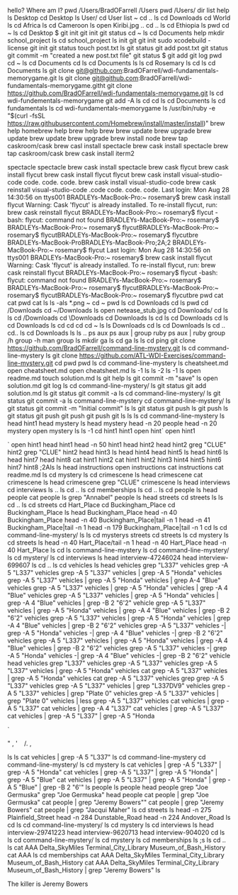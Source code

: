 hello?
Where am I?
pwd
/Users/BradOFarrell
/Users
pwd
/Users/
dir
list
help
ls
Desktop
cd Desktop
ls
User/
cd User
list
~
cd ..
ls
cd Downloads
cd World
ls
cd Africa
ls
cd Cameroon
ls
open Kiribi.jpg
..
cd ..
ls
cd Ethiopia
ls
pwd
cd ~
ls
cd Desktop
$ git init
git init
git status
cd ~
ls
cd Documents
help
mkdir school_project
ls
cd school_project
ls
init git
git init
sudo xcodebuild -license
git init
git status
touch post.txt
ls
git status
git add post.txt
git status
git commit -m "created a new post.txt file"
git status
$ git add <your-file-name>
git log
pwd
cd ~
ls
cd Documents
cd
ls
cd Documents
ls
ls
cd Rosemary
ls
cd
ls
cd Documents
ls
git clone git@github.com:BradOFarrell/wdi-fundamentals-memorygame.git
ls
git clone git@github.com:BradOFarrell/wdi-fundamentals-memorygame.githt
git clone https://github.com/BradOFarrell/wdi-fundamentals-memorygame.git
ls
cd wdi-fundementals-memorygame
git add -A
ls
cd
cd
ls
cd Documents
ls
cd fundamentals
ls
cd wdi-fundamentals-memorygame
ls
/usr/bin/ruby -e "$(curl -fsSL https://raw.githubusercontent.com/Homebrew/install/master/install)"
brew help
homebrew help
brew help
brew
brew update
brew upgrade
brew update
brew update
brew upgrade
brew install node
brew tap caskroom/cask
brew casl install spectacle
brew cask install spectacle
brew tap caskroom/cask
brew cask install iterm2
 
spectacle
spectacle
brew cask install spectacle
brew cask flycut
brew cask install flycut
brew cask install flycut
flycut
brew cask install visual-studio-code
code.
code.
code.
brew cask install visual-studio-code
  brew cask reinstall visual-studio-code
.code
code.
code.
code.
Last login: Mon Aug 28 14:30:56 on ttys001
BRADLEYs-MacBook-Pro:~ rosemary$ brew cask install flycut
Warning: Cask 'flycut' is already installed.
To re-install flycut, run:
  brew cask reinstall flycut
BRADLEYs-MacBook-Pro:~ rosemary$ flycut
-bash: flycut: command not found
BRADLEYs-MacBook-Pro:~ rosemary$ BRADLEYs-MacBook-Pro:~ rosemary$ flycutBRADLEYs-MacBook-Pro:~ rosemary$ flycutBRADLEYs-MacBook-Pro:~ rosemary$ flycutbre
BRADLEYs-MacBook-ProBRADLEYs-MacBook-Pro;2A;2
BRADLEYs-MacBook-Pro:~ rosemary$ flycut
Last login: Mon Aug 28 14:30:56 on ttys001
BRADLEYs-MacBook-Pro:~ rosemary$ brew cask install flycut
Warning: Cask 'flycut' is already installed.
To re-install flycut, run:
  brew cask reinstall flycut
BRADLEYs-MacBook-Pro:~ rosemary$ flycut
-bash: flycut: command not found
BRADLEYs-MacBook-Pro:~ rosemary$ BRADLEYs-MacBook-Pro:~ rosemary$ flycutBRADLEYs-MacBook-Pro:~ rosemary$ flycutBRADLEYs-MacBook-Pro:~ rosemary$ flycutbre
pwd
cat
cat
pwd
cat
ls
ls -als *.png
~
cd ~
pwd
ls
cd Downloads
cd
ls
pwd
cd /Downloads
cd ~/Downloads
ls
open netease_stub.jpg
cd Downloads/
cd 
ls
ls
cd /Downloads
cd \Downloads
cd Downloads
ls
cd
ls
cd Downloads
cd
ls
cd Downloads
ls
cd
cd
cd
cd ~
ls
ls Downloads
cd
ls
cd Downloads
ls
cd ..
cd..
ls
cd Downloads
ls
ls ..
ps aux
ps aux | group ruby
ps aux | ruby
group /h
group -h
man group
ls
mkdir ga
ls
cd ga
ls
ls
cd
ping
git clone https://github.com/BradOFarrell/command-line-mystery.git
ls
cd command-line-mystery
ls
git clone https://github.com/ATL-WDI-Exercises/command-line-mystery.git
cd
pwd
pwd
ls
cd command-line-mystery
ls
cheatsheet.md
open cheatsheet.md
open cheatsheet.md
ls -1
ls
ls -2
ls -1
ls
open readme.md
touch solution.md
ls
git help
ls
git commit -m "save"
ls
open solution.md
git log
ls
cd command-line-mystery/
ls
git status
git add solution.md
ls
git status
git commit -a
ls
cd command-line-mystery/
ls
git status
git commit -a
ls
command-line-mystery
cd command-line-mystery/
ls
git status
git commit -m "Initial commit"
ls
ls
git status
git push
ls
git push
ls
git status
git push
git push
git push
git
ls
ls
ls
cd command-line-mystery
ls
head hint1
head mystery
ls
head mystery
head -n 20 people
head -n 20 mystery
open mystery
ls
ls -1
cd hint1
hint1
open hint`
open hint1

`
open hint1
head hint1
head -n 50 hint1
head hint2 
head hint2
greg "CLUE" hint2
grep "CLUE" hint2
head hint3
ls
head hint4
head hint5
ls
head hint6
ls
head hint7
head hint8
cat hint1 hint2
cat hint1 hint2 hint3 hint4 hint5 hint6 hint7 hint8
;2Als
ls
head instructions
open instructions
cat instructions
cat readme.md
ls
cd mystery
ls
cd crimescene
ls
head crimescene
cat crimescene
ls
head crimescene
grep "CLUE" crimescene
ls
head interviews
cd interviews
ls
..
ls
cd .. 
ls
cd memberships
ls
cd ..
ls
cd people
ls
head people
cat people
ls
grep "Annabel" people
ls
head streets
cd streets
ls
ls
cd ..
ls
cd streets
cd Hart_Place
cd Buckingham_Place
cd Buckingham_Place
ls
head Buckingham_Place
head -n 40 Buckingham_Place
head -n 40 Buckingham_Place|tail -n 1
head -n 41 Buckingham_Place|tail -n 1
head -n 179 Buckingham_Place|tail -n 1
cd
ls
cd command-line-mystery/
ls
ls
cd mysterys
streets
cd streets
ls
cd mystery
ls
cd streets
ls
head -n 40 Hart_Place/tail -n 1
head -n 40 Hart_Place
head -n 40 Hart_Place
ls
cd
ls
command-line-mystery
ls
cd command-line-mystery/
ls
cd mystery/
ls
cd interviews
ls
head interview-47246024
head interview-699607
ls
cd ..
ls
cd vehicles
ls
head vehicles
grep "L337" vehicles
grep -A 5 "L337" vehicles
grep -A 5 "L337" vehicles | grep -A 5 "Honda" vehicles
grep -A 5 "L337" vehicles | grep -A 5 "Honda" vehicles | grep A-4 "Blue" vehicles
grep -A 5 "L337" vehicles | grep -A 5 "Honda" vehicles | grep -A 4 "Blue" vehicles
grep -A 5 "L337" vehicles | grep -A 5 "Honda" vehicles | grep -A 4 "Blue" vehicles | grep -B 2 "6'2" vehicle
grep -A 5 "L337" vehicles | grep -A 5 "Honda" vehicles | grep -A 4 "Blue" vehicles | grep -B 2 "6'2" vehicles
grep -A 5 "L337" vehicles | grep -A 5 "Honda" vehicles | grep -A 4 "Blue" vehicles | grep -B 2 "6'2" vehicles grep -A 5 "L337" vehicles -| grep -A 5 "Honda" vehicles -| grep -A 4 "Blue" vehicles -| grep -B 2 "6'2" vehicles
grep -A 5 "L337" vehicles | grep -A 5 "Honda" vehicles | grep -A 4 "Blue" vehicles | grep -B 2 "6'2" vehicles grep -A 5 "L337" vehicles -| grep -A 5 "Honda" vehicles -| grep -A 4 "Blue" vehicles -| grep -B 2 "6'2" vehicle
head vehicles
grep "L337" vehicles
grep -A 5 "L337" vehicles
grep -A 5 "L337" vehicles | grep -A 5 "Honda" vehicles
cat grep -A 5 "L337" vehicles | grep -A 5 "Honda" vehicles
cat grep -A 5 "L337" vehicles
grep 
grep -A 5 "L337" vehicles
grep -A 5 "L337" vehicles | grep "L337DV9" vehicles
grep -A 5 "L337" vehicles | grep "Plate 0"  vehicles
grep -A 5 "L337" vehicles | grep "Plate 0"  vehicles | less
grep -A 5 "L337" vehicles
cat vehicles | grep -A 5 "L337"
cat vehicles | grep -A 4 "L337"
cat vehicles | grep -A 5 "L337"
cat vehicles | grep -A 5 "L337" | grep -A 5 "Honda

`



"
,
'
`
`
/.
,



ls
ls
cat vehicles | grep -A 5 "L337"
ls
cd command-line-mystery
cd command-line-mystery/
ls
cd mystery
ls
cat vehicles | grep -A 5 "L337" | grep -A 5 "Honda"
cat vehicles | grep -A 5 "L337" | grep -A 5 "Honda" | grep -A 5 "Blue"
cat vehicles | grep -A 5 "L337" | grep -A 5 "Honda" | grep -A 5 "Blue" | grep -B 2 "6'"
ls
people
ls people
head people
grep "Joe Germuska"
grep "Joe Germuska"
head people
cat people | grep "Joe Germuska"
cat people | grep "Jeremy Bowers""
cat people | grep "Jeremy Bowers"
cat people | grep "Jacqui Maher"
ls
cd streets
ls
head -n 275 Plainfield_Street
head -n 284 Dunstable_Road
head -n 224 Andover_Road
ls
cd
ls
cd command-line-mystery/
ls
cd mystery
ls
cd interviews
ls
head interview-29741223
head interview-9620713
head interview-904020
cd
ls
ls
cd command-line-mystery/
ls
cd mystery
ls
cd memberships
ls
;s
ls
cd ..
ls
cat AAA Delta_SkyMiles Terminal_City_Library Museum_of_Bash_History 
cat AAA
ls
cd memberships
cat AAA Delta_SkyMiles Terminal_City_Library Museum_of_Bash_History 
cat AAA Delta_SkyMiles Terminal_City_Library Museum_of_Bash_History | grep "Jeremy Bowers"
ls

The killer is Jeremy Bowers